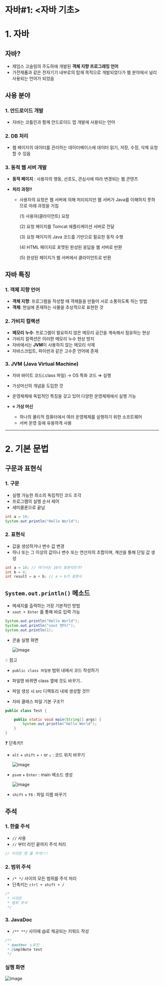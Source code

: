 # 자바#1: <자바 기초>

# 1. 자바


## 자바?
- 제임스 고슬링의 주도하에 개발된 **객체 지향 프로그래밍 언어**
- 가전제품과 같은 전자기기 내부로의 탑재 목적으로 개발되었다가 웹 분야에서 널리 사용되는 언어가 되었음



## 사용 분야

### 1. 안드로이드 개발
- 자바는 코틀린과 함께 안드로이드 앱 개발에 사용되는 언어

### 2. DB 처리
- 웹 페이지의 데이터를 관리하는 데이터베이스에 데이터 읽기, 저장, 수정, 삭제 요청할 수 있음

### 3. 동적 웹 서버 개발

- **동적 페이지** : 사용자의 행동, 선호도, 관심사에 따라 변경되는 웹 콘텐츠
- **처리 과정!!**

    - 사용자의 요청은 웹 서버에 의해 처리되지만 웹 서버가 Java를 이해하지 못하므로 아래 과정을 거침

      (1) 사용자(클라이언트) 요청
      
      (2) 요청 페이지를 Tomcat 애플리케이션 서버로 전달
      
      (3) 요청 페이지의 Java 코드를 기반으로 필요한 동작 수행
      
      (4) HTML 페이지로 포맷된 완성된 응답을 웹 서버로 반환
      
      (5) 완성된 페이지가 웹 서버에서 클라이언트로 반환



## 자바 특징

### 1. 객체 지향 언어

- **객체 지향**: 프로그램을 작성할 때 객체들을 만들어 서로 소통하도록 하는 방법
- **객체**: 현실에 존재하는 사물을 추상적으로 표현한 것

### 2. 가비지 컬랙션

- **메모리 누수**: 프로그램이 필요하지 않은 메모리 공간을 계속해서 점유하는 현상
- 가비지 컬랙션은 이러한 메모리 누수 현상 방지
- 자바에서는 **JVM**이 사용하지 않는 메모리 삭제
- 자바스크립트, 파이썬과 같은 고수준 언어에 존재

### 3. JVM (Java Virtual Machine)

- 자바 바이트 코드(.class 파일) → OS 특화 코드 ⇒ 실행
- 가상머신의 개념을 도입한 것
- 운영체제에 독립적인 특징을 갖고 있어 다양한 운영체제에서 실행 가능

- ※ **가상 머신**

    - 하나의 물리적 컴퓨터에서 여러 운영체제를 실행하기 위한 소프트웨어
    - 서버 운영 등에 유용하게 사용
 

----------------------------------------------------------------------------


# 2. 기본 문법


## 구문과 표현식

### 1. 구문

- 실행 가능한 최소의 독립적인 코드 조각
- 프로그램의 실행 순서 제어
- 세미콜론으로 끝남

```java
int a = 10;
System.out.println("Hello World");
```

### 2. 표현식

- 값을 생성하거나 변수 값 변경
- 하나 또는 그 이상의 값이나 변수 또는 연산자의 조합이며, 계산을 통해 단일 값 생성

```java
int a = 10; // 여기서는 10이 표현식인가?
int b = 4;
int result = a + b; // a + b가 표현식
```


## `System.out.println()` 메소드

- 메세지를 출력하는 가장 기본적인 방법
- `sout + Enter` 를 통해 바로 입력 가능

```java
System.out.println("Hello World");
System.out.println("sout 엔터!");
System.out.println(1);
```

- 콘솔 실행 화면
  
  ![image](https://github.com/shdbwls66/backendJava/assets/168792230/21d992b8-8ad6-4116-9ebe-b17e20bc096a)



💡 참고

- `public class 파일명` 범위 내에서 코드 작성하기
- 파일명 바뀌면 class 옆에 것도 바꾸기..
- 파일 생성 시 src 디렉토리 내에 생성할 것!!!

- 자바 클래스 파일 기본 구조?!

```java
public class Test {

    public static void main(String[] args) {
        System.out.println("Hello World");
    }
}
```


❓ 단축키!!

- `alt` + `shift` +  `↑` or `↓` : 코드 위치 바꾸기
  
    ![image](https://github.com/shdbwls66/backendJava/assets/168792230/bc3bb74a-778a-40a9-9e0e-7b6b636eb3c4)

    
- `psvm` + `Enter` : main 메소드 생성
  
    ![image](https://github.com/shdbwls66/backendJava/assets/168792230/d58b77a2-dee8-4707-b2ba-4361931d75e7)

    
- `shift` + `F6` : 파일 이름 바꾸기



## 주석

### 1. 한줄 주석

- `//` 사용
- `//` 부터 라인 끝까지 주석 처리

```java
// 이것은 한 줄 주석!!!
```

### 2. 범위 주석

- `/* */` 사이의 모든 범위를 주석 처리
- 단축키는 `ctrl + shift + /`

```java
/*
 * 이것은
 * 범위 주석
 */
```

### 3. JavaDoc

- `/** **/` 사이에 @로 제공되는 키워드 작성

```java
/**
 * @author 노유진
 * @implNote test
 */
```

### 실행 화면

![image](https://github.com/shdbwls66/backendJava/assets/168792230/f1bede7b-9d8c-4d1a-b4b9-58ef358409cd)
